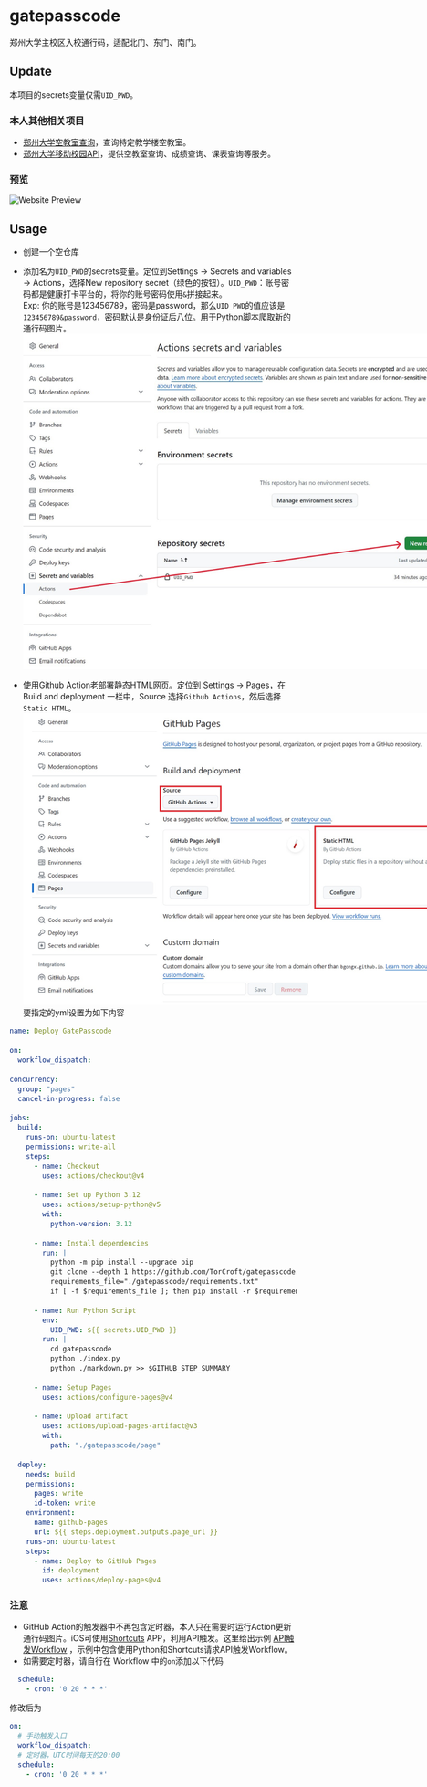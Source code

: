 # gatepasscode
郑州大学主校区入校通行码，适配北门、东门、南门。
## Update
本项目的secrets变量仅需`UID_PWD`。
### 本人其他相关项目
* [郑州大学空教室查询](https://github.com/TorCroft/ZZU-ClassRoom)，查询特定教学楼空教室。
* [郑州大学移动校园API](https://github.com/TorCroft/ZZU-API)，提供空教室查询、成绩查询、课表查询等服务。
### 预览
<img src="./README_IMAGES/WebsitePreview.png" alt="Website Preview" style="max-width: 800px; max-height: 600px;">


## Usage
* 创建一个空仓库

* 添加名为`UID_PWD`的secrets变量。定位到Settings -> Secrets and variables -> Actions，选择New repository secret（绿色的按钮）。`UID_PWD`：账号密码都是健康打卡平台的，将你的账号密码使用`&`拼接起来。<br>Exp: 你的账号是123456789，密码是password，那么`UID_PWD`的值应该是`123456789&password`，密码默认是身份证后八位。用于Python脚本爬取新的通行码图片。
<br><img src="./README_IMAGES/secrets.jpg" alt="Secrets Example" style="max-width: 800px; max-height: 600px;">

* 使用Github Action老部署静态HTML网页。定位到 Settings  -> Pages，在 Build and deployment 一栏中，Source 选择`Github Actions`，然后选择`Static HTML`。<br><img src="./README_IMAGES/page.jpg" alt="Page Example" style="max-width: 800px; max-height: 600px;"><br>要指定的yml设置为如下内容

``` yaml
name: Deploy GatePasscode

on:
  workflow_dispatch:

concurrency:
  group: "pages"
  cancel-in-progress: false

jobs:
  build:
    runs-on: ubuntu-latest
    permissions: write-all
    steps:
      - name: Checkout
        uses: actions/checkout@v4

      - name: Set up Python 3.12
        uses: actions/setup-python@v5
        with:
          python-version: 3.12

      - name: Install dependencies
        run: |
          python -m pip install --upgrade pip
          git clone --depth 1 https://github.com/TorCroft/gatepasscode.git
          requirements_file="./gatepasscode/requirements.txt"
          if [ -f $requirements_file ]; then pip install -r $requirements_file; fi

      - name: Run Python Script
        env:
          UID_PWD: ${{ secrets.UID_PWD }}
        run: |
          cd gatepasscode
          python ./index.py
          python ./markdown.py >> $GITHUB_STEP_SUMMARY

      - name: Setup Pages
        uses: actions/configure-pages@v4

      - name: Upload artifact
        uses: actions/upload-pages-artifact@v3
        with:
          path: "./gatepasscode/page"

  deploy:
    needs: build
    permissions:
      pages: write
      id-token: write
    environment:
      name: github-pages
      url: ${{ steps.deployment.outputs.page_url }}
    runs-on: ubuntu-latest
    steps:
      - name: Deploy to GitHub Pages
        id: deployment
        uses: actions/deploy-pages@v4
```
### 注意
* GitHub Action的触发器中不再包含定时器，本人只在需要时运行Action更新通行码图片。iOS可使用[Shortcuts](https://apps.apple.com/app/shortcuts/id915249334) APP，利用API触发。这里给出示例 [API触发Workflow](https://github.com/TorCroft/gatepasscode/blob/main/How-to-Run-Workflow-via-API.md) ，示例中包含使用Python和Shortcuts请求API触发Workflow。
* 如需要定时器，请自行在 Workflow 中的`on`添加以下代码
``` yaml
  schedule:
    - cron: '0 20 * * *'
```
修改后为
``` yaml
on:
  # 手动触发入口
  workflow_dispatch:
  # 定时器，UTC时间每天的20:00
  schedule:
    - cron: '0 20 * * *'
```
